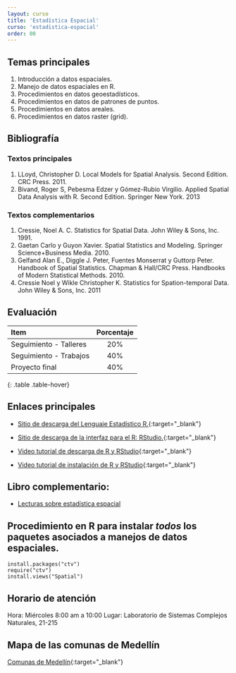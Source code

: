 ```yaml
---
layout: curso
title: 'Estadística Espacial'
curso: 'estadistica-espacial'
order: 00
---
```


## Temas principales

1. Introducción a datos espaciales.
2. Manejo de datos espaciales en R.
3. Procedimientos en datos geoestadísticos.
4. Procedimientos en datos de patrones de puntos.
5. Procedimientos en datos areales.
6. Procedimientos en datos raster (grid).

## Bibliografía

### Textos principales

1. LLoyd, Christopher D. Local Models for Spatial Analysis.
 Second Edition. CRC Press. 2011.
2. Bivand, Roger S, Pebesma Edzer y Gómez-Rubio Virgilio.
Applied Spatial Data Analysis with R. Second Edition. Springer New York.
2013

### Textos complementarios

1. Cressie, Noel A. C. Statistics for Spatial Data.
John Wiley & Sons, Inc. 1991.
2. Gaetan Carlo y Guyon Xavier. Spatial Statistics and Modeling.
Springer Science+Business Media. 2010.
3. Gelfand Alan E., Diggle J. Peter, Fuentes Monserrat y Guttorp Peter.
Handbook of Spatial Statistics. Chapman & Hall/CRC Press. Handbooks of
Modern Statistical Methods. 2010.
4. Cressie Noel y Wikle Christopher K. Statistics for Spation-temporal Data.
John Wiley & Sons, Inc. 2011

## Evaluación

| Item                   | Porcentaje |
|:-----------------------|:----------:|
| Seguimiento - Talleres |        20% |
| Seguimiento - Trabajos |        40% |
| Proyecto final         |        40% |
{: .table .table-hover}

## Enlaces principales


* [Sitio de descarga del Lenguaje Estadístico R.](http://cran.r-project.org/bin/windows/base/){:target="_blank"}
* [Sitio de descarga de la interfaz para el R: RStudio.](http://www.rstudio.com/products/rstudio/download/){:target="_blank"}

* [Video tutorial de descarga de R y RStudio](https://youtu.be/IrWl6Zb3oYM){:target="_blank"}
* [Video tutorial de instalación de R y RStudio](https://youtu.be/vglp2godUmc){:target="_blank"}

## Libro complementario:

* [Lecturas sobre estadística espacial](https://www.dropbox.com/s/hfqfqtevsu85twy/contemporaryStatisticalModels.pdf?dl=0)

## Procedimiento en R para instalar *todos* los paquetes asociados a manejos de datos espaciales.

~~~
install.packages("ctv")
require("ctv")
install.views("Spatial")
~~~

## Horario de atención

Hora: Miércoles 8:00 am a 10:00
Lugar: Laboratorio de Sistemas Complejos Naturales, 21-215


## Mapa de las comunas de Medellín

[Comunas de Medellín](/estadistica-espacial/datos/comunas.kmz){:target="_blank"}

<!--
Este párrafo será de color verde
{: .text-success}

Este tendrá el fondo rojo
{: .bg-danger}

Este será de color amarillo y fondo azul
{: .text-warning .bg-info}
-->

